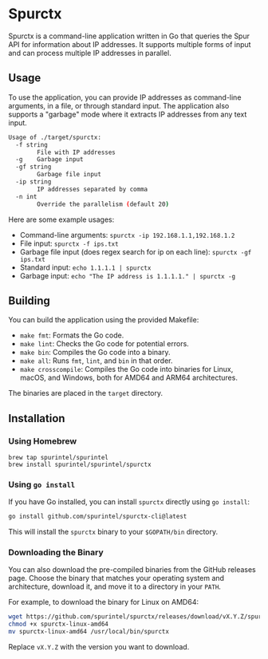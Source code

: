 # Spurctx

Spurctx is a command-line application written in Go that queries the Spur API for information about IP addresses. It supports multiple forms of input and can process multiple IP addresses in parallel.

## Usage

To use the application, you can provide IP addresses as command-line arguments, in a file, or through standard input. The application also supports a "garbage" mode where it extracts IP addresses from any text input.

```bash
Usage of ./target/spurctx:
  -f string
    	File with IP addresses
  -g	Garbage input
  -gf string
    	Garbage file input
  -ip string
    	IP addresses separated by comma
  -n int
    	Override the parallelism (default 20)
```

Here are some example usages:

- Command-line arguments: `spurctx -ip 192.168.1.1,192.168.1.2`
- File input: `spurctx -f ips.txt`
- Garbage file input (does regex search for ip on each line): `spurctx -gf ips.txt`
- Standard input: `echo 1.1.1.1 | spurctx`
- Garbage input: `echo "The IP address is 1.1.1.1." | spurctx -g`

## Building

You can build the application using the provided Makefile:

- `make fmt`: Formats the Go code.
- `make lint`: Checks the Go code for potential errors.
- `make bin`: Compiles the Go code into a binary.
- `make all`: Runs `fmt`, `lint`, and `bin` in that order.
- `make crosscompile`: Compiles the Go code into binaries for Linux, macOS, and Windows, both for AMD64 and ARM64 architectures.

The binaries are placed in the `target` directory.

## Installation

### Using Homebrew
```
brew tap spurintel/spurintel
brew install spurintel/spurintel/spurctx
```

### Using `go install`

If you have Go installed, you can install `spurctx` directly using `go install`:

```bash
go install github.com/spurintel/spurctx-cli@latest
```

This will install the `spurctx` binary to your `$GOPATH/bin` directory.

### Downloading the Binary

You can also download the pre-compiled binaries from the GitHub releases page. Choose the binary that matches your operating system and architecture, download it, and move it to a directory in your `PATH`.

For example, to download the binary for Linux on AMD64:
```bash
wget https://github.com/spurintel/spurctx/releases/download/vX.Y.Z/spurctx-linux-amd64
chmod +x spurctx-linux-amd64
mv spurctx-linux-amd64 /usr/local/bin/spurctx
```

Replace `vX.Y.Z` with the version you want to download.